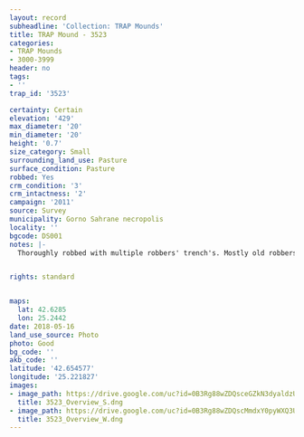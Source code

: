 ```yaml
---
layout: record
subheadline: 'Collection: TRAP Mounds'
title: TRAP Mound - 3523
categories:
- TRAP Mounds
- 3000-3999
header: no
tags:
- ''
trap_id: '3523'

certainty: Certain
elevation: '429'
max_diameter: '20'
min_diameter: '20'
height: '0.7'
size_category: Small
surrounding_land_use: Pasture
surface_condition: Pasture
robbed: Yes
crm_condition: '3'
crm_intactness: '2'
campaign: '2011'
source: Survey
municipality: Gorno Sahrane necropolis
locality: ''
bgcode: DS001
notes: |-
  Thoroughly robbed with multiple robbers' trench's. Mostly old robbers' trench's.


rights: standard


maps:
  lat: 42.6285
  lon: 25.2442
date: 2018-05-16
land_use_source: Photo
photo: Good
bg_code: ''
akb_code: ''
latitude: '42.654577'
longitude: '25.221827'
images:
- image_path: https://drive.google.com/uc?id=0B3Rg88wZDQsceGZkN3dyaldzUVU
  title: 3523_Overview_S.dng
- image_path: https://drive.google.com/uc?id=0B3Rg88wZDQscMmdxY0pyWXQ3UlE
  title: 3523_Overview_W.dng
---
```

